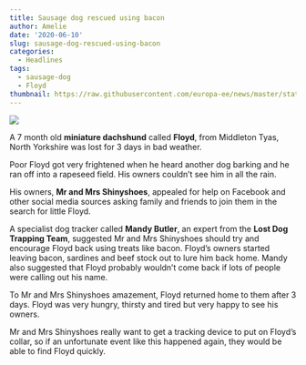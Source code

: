 ```yaml
---
title: Sausage dog rescued using bacon
author: Amelie
date: '2020-06-10'
slug: sausage-dog-rescued-using-bacon
categories:
  - Headlines
tags:
  - sausage-dog
  - Floyd
thumbnail: https://raw.githubusercontent.com/europa-ee/news/master/static/figures/floyd2.jpg
---
```


![](https://raw.githubusercontent.com/europa-ee/news/master/static/figures/floyd2.jpg)

A 7 month old **miniature dachshund** called **Floyd**, from Middleton Tyas, North Yorkshire was lost for 3 days in bad weather.

Poor Floyd got very frightened when he heard another dog barking and he ran off into a rapeseed field. His owners couldn’t see him in all the rain.
 
His owners, **Mr and Mrs Shinyshoes**, appealed for help on Facebook and other social media sources asking family and friends to join them in the search for little Floyd.

A specialist dog tracker called **Mandy Butler**, an expert from the **Lost Dog Trapping Team**, suggested Mr and Mrs Shinyshoes should try and encourage Floyd back using treats like bacon. Floyd’s owners started leaving bacon, sardines and beef stock out to lure him back home. Mandy also suggested that Floyd probably wouldn’t come back if lots of people were calling out his name.

To Mr and Mrs Shinyshoes amazement, Floyd returned home to them after 3 days. Floyd was very hungry, thirsty and tired but very happy to see his owners.

Mr and Mrs Shinyshoes really want to get a tracking device to put on Floyd’s collar, so if an unfortunate event like this happened again, they would be able to find Floyd quickly.

<br>
<br>
